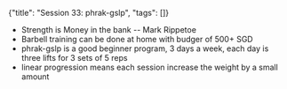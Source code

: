 {"title": "Session 33: phrak-gslp", "tags": []}


* Strength is Money in the bank -- Mark Rippetoe
* Barbell training can be done at home with budger of 500+ SGD
* phrak-gslp is a good beginner program, 3 days a week, each day is three lifts for 3 sets of 5 reps
* linear progression means each session increase the weight by a small amount

